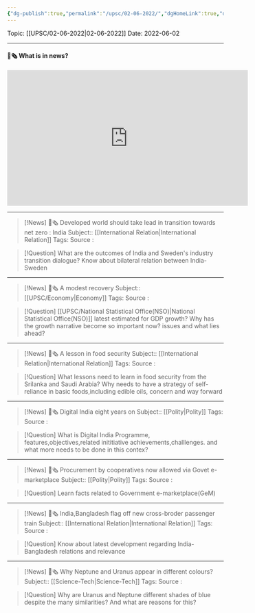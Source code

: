 ```yaml
---
{"dg-publish":true,"permalink":"/upsc/02-06-2022/","dgHomeLink":true,"dgPassFrontmatter":false}
---
```



Topic: [[UPSC/02-06-2022|02-06-2022]]
Date: 2022-06-02


----
#### 📰🗞️ What is in news? 
 <iframe width="560" height="315" src="https://www.youtube-nocookie.com/embed/videoseries?list=PL1sgm5x8M9FBddLMD9ZAEEYl6HoSAbej1" title="YouTube video player" frameborder="0" allow="accelerometer; autoplay; clipboard-write; encrypted-media; gyroscope; picture-in-picture" allowfullscreen></iframe>

----
>[!News] 📰🗞️ Developed world should take lead in transition towards net zero : India
>Subject:: [[International Relation|International Relation]]
>Tags: 
>Source : 

>[!Question] What are the outcomes of India and Sweden's industry transition dialogue? Know about bilateral relation between India-Sweden


---
>[!News] 📰🗞️ A modest recovery 
>Subject:: [[UPSC/Economy|Economy]]
>Tags: 
>Source : 

>[!Question] [[UPSC/National Statistical Office(NSO)|National Statistical Office(NSO)]] latest estimated for GDP growth? Why has the growth narrative become so important now? issues and what lies ahead?  


----
>[!News] 📰🗞️ A lesson in food security
>Subject:: [[International Relation|International Relation]]
>Tags: 
>Source : 

>[!Question] What lessons need to learn in food security from the Srilanka and Saudi Arabia? Why needs to have a strategy of self-reliance in basic foods,including edible oils, concern and way forward

----
>[!News] 📰🗞️ Digital India eight years on
>Subject:: [[Polity|Polity]]
>Tags: 
>Source : 

>[!Question] What is Digital India Programme, features,objectives,related inititiative achievements,challlenges. and what more needs to be done in this contex?

---
>[!News] 📰🗞️ Procurement by cooperatives now allowed via Govet e-marketplace
>Subject:: [[Polity|Polity]]
>Tags: 
>Source : 

>[!Question] Learn facts related to Government e-marketplace(GeM)

---
>[!News] 📰🗞️ India,Bangladesh flag off new cross-broder passenger train 
>Subject:: [[International Relation|International Relation]]
>Tags: 
>Source : 

>[!Question] Know about latest development regarding India-Bangladesh relations and relevance

---
>[!News] 📰🗞️ Why Neptune and Uranus appear in different colours?
>Subject:: [[Science-Tech|Science-Tech]]
>Tags: 
>Source : 

>[!Question] Why are Uranus and Neptune different shades of blue despite the many similarities? And what are reasons for this? 
